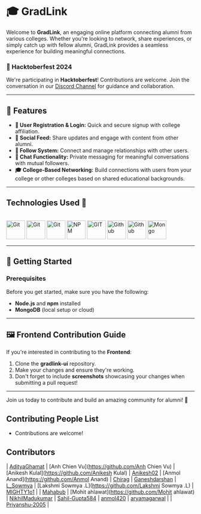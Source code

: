 # 🎓 GradLink

Welcome to **GradLink**, an engaging online platform connecting alumni from various colleges. Whether you're looking to network, share experiences, or simply catch up with fellow alumni, GradLink provides a seamless experience for building meaningful connections.

### 🚀 Hacktoberfest 2024

We're participating in **Hacktoberfest**! Contributions are welcome. Join the conversation in our [Discord Channel](https://discord.gg/) for guidance and collaboration.

---

## 🌟 Features

- **👤 User Registration & Login:** Quick and secure signup with college affiliation.
- **💬 Social Feed:** Share updates and engage with content from other alumni.
- **🔗 Follow System:** Connect and manage relationships with other users.
- **📨 Chat Functionality:** Private messaging for meaningful conversations with mutual followers.
- **🎓 College-Based Networking:** Build connections with users from your college or other colleges based on shared educational backgrounds.

---

## Technologies Used 🚀

<br />

<div>
    <img height="50" src="https://img.shields.io/badge/node.js-6DA55F?style=for-the-badge&logo=node.js&logoColor=white" alt="Git" title="Git" /> 
  <img height="50" src="https://img.shields.io/badge/Express.js-%23404d59.svg?logo=express&logoColor=%2361DAFB" alt="Git" title="Git" /> 
  <img height="50" src="https://img.shields.io/badge/javascript-%23323330.svg?style=for-the-badge&logo=javascript&logoColor=%23F7DF1E" alt="Git" title="Git" /> 
  <img height="50" src="https://img.shields.io/badge/NPM-%23CB3837.svg?style=for-the-badge&logo=npm&logoColor=white" alt="NPM" title="NPM" /> 
  <img height="50" src="https://img.shields.io/badge/git-%23F05033.svg?style=for-the-badge&logo=git&logoColor=white" alt="GIT" title="GIT" /> 
  <img height="50" src="https://img.shields.io/badge/github-%23121011.svg?style=for-the-badge&logo=github&logoColor=white" alt="Github" title="Github" /> 
  <img height="50" src="https://img.shields.io/badge/react-%2320232a.svg?style=for-the-badge&logo=react&logoColor=%2361DAFB" alt="Github" title="Github" /> 
  <img height="50" src="https://img.shields.io/badge/MongoDB-%234ea94b.svg?logo=mongodb&logoColor=white" alt="Mongo" title="Github" /> 
</div>

---

## 🚀 Getting Started

### Prerequisites

Before you get started, make sure you have the following:

- **Node.js** and **npm** installed
- **MongoDB** (local setup or cloud)

---

## 🖼️ Frontend Contribution Guide

If you're interested in contributing to the **Frontend**:

1. Clone the **gradlink-ui** repository.
2. Make your changes and ensure they're working.
3. Don't forget to include **screenshots** showcasing your changes when submitting a pull request!

---

Join us today to contribute and build an amazing community for alumni! 🎉

## Contributing People List

- Contributions are welcome!

## Contributors

| [AdityaGhamat](https://github.com/AdityaGhamat) | [Anh Chien Vu](https://github.com/Anh Chien Vu) | [Anikesh Kulal](https://github.com/Anikesh Kulal) | [Anikesh02](https://github.com/Anikesh02) | [Anmol Anand](https://github.com/Anmol Anand) | [Chirag](https://github.com/Chirag) | [Ganeshdarshan](https://github.com/Ganeshdarshan) | [L_Sowmya](https://github.com/L_Sowmya) | [Lakshmi Sowmya .L](https://github.com/Lakshmi Sowmya .L) | [MIGHTY1o1](https://github.com/MIGHTY1o1) |
| [Mahabub](https://github.com/Mahabub) | [Mohit ahlawat](https://github.com/Mohit ahlawat) | [NikhilMadukumar](https://github.com/NikhilMadukumar) | [Sahil-Gupta584](https://github.com/Sahil-Gupta584) | [anmol420](https://github.com/anmol420) | [aryamagarwal](https://github.com/aryamagarwal) |
| [Priyanshu-2005](https://github.com/Priyanshu-2005) |
